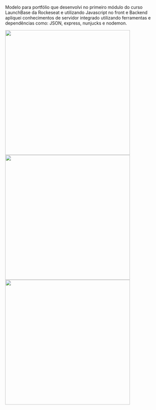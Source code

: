 Modelo para portfólio que desenvolvi no primeiro módulo do curso LaunchBase da Rockeseat e utilizando Javascript no front e Backend apliquei conhecimentos de servidor integrado utilizando ferramentas e dependências como: JSON, express, nunjucks e nodemon. 


<img src="https://user-images.githubusercontent.com/72896088/96195261-ae269180-0f22-11eb-8d90-2692325aea3b.PNG" width = "400" >
<img src="https://user-images.githubusercontent.com/72896088/96194868-b03c2080-0f21-11eb-9115-396fa9f9a9cb.PNG" width = "400"  >
<img src="https://user-images.githubusercontent.com/72896088/96194870-b03c2080-0f21-11eb-9581-6433f30d42dd.PNG" width = "400">
